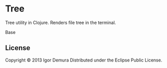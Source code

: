 # Tree
Tree utility in Clojure. Renders file tree in the terminal.

Base
## License

Copyright © 2013 Igor Demura
Distributed under the Eclipse Public License.
